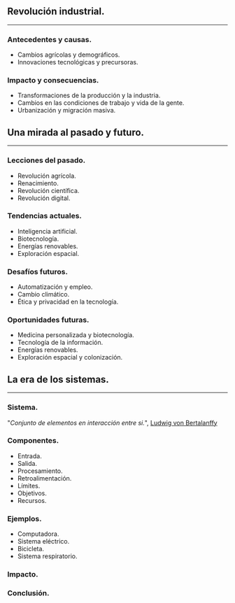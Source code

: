 ## Revolución industrial.
---
### Antecedentes y causas.
- Cambios agrícolas y demográficos.
- Innovaciones tecnológicas y precursoras.

### Impacto y consecuencias.
- Transformaciones de la producción y la industria.
- Cambios en las condiciones de trabajo y vida de la gente.
- Urbanización y migración masiva.


## Una mirada al pasado y futuro.
---
### Lecciones del pasado.
- Revolución agrícola.
- Renacimiento.
- Revolución científica.
- Revolución digital.

### Tendencias actuales.
- Inteligencia artificial.
- Biotecnología.
- Energías renovables.
- Exploración espacial.

### Desafíos futuros.
- Automatización y empleo.
- Cambio climático.
- Ética y privacidad en la tecnología.

### Oportunidades futuras.
- Medicina personalizada y biotecnología.
- Tecnología de la información.
- Energías renovables.
- Exploración espacial y colonización.


## La era de los sistemas.
---
### Sistema.
"*Conjunto de elementos en interacción entre si.*", [Ludwig von Bertalanffy](https://www.google.com/search?gs_ssp=eJzj4tDP1TfIMLdMM2D0EsspTSnPTFcoy89TSEotKknMScxLS6sEALbJC4o&q=ludwig+von+bertalanffy&oq=ludwi&aqs=chrome.4.0i131i355i433i512j46i131i433i512j0i131i433i512j69i57j46i131i433i512j46i433i512l2j46i131i433i512j46i512j46i433i512.4387j0j7&sourceid=chrome&ie=UTF-8)

### Componentes.
- Entrada.
- Salida.
- Procesamiento.
- Retroalimentación.
- Límites.
- Objetivos.
- Recursos.

### Ejemplos.
- Computadora.
- Sistema eléctrico.
- Bicicleta.
- Sistema respiratorio.

### Impacto.

### Conclusión.
